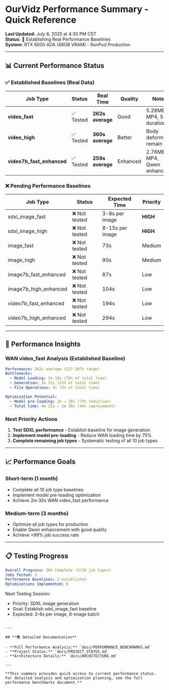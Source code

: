 # OurVidz Performance Summary - Quick Reference

**Last Updated:** July 6, 2025 at 4:30 PM CST  
**Status:** 🚧 Establishing Real Performance Baselines  
**System:** RTX 6000 ADA (48GB VRAM) - RunPod Production

---

## **📊 Current Performance Status**

### **✅ Established Baselines (Real Data)**

| Job Type | Status | Real Time | Quality | Notes |
|----------|--------|-----------|---------|-------|
| **video_fast** | ✅ Tested | **262s average** | Good | 5.28MB MP4, 5.0s duration |
| **video_high** | ✅ Tested | **360s average** | Better | Body deformities remain |
| **video7b_fast_enhanced** | ✅ Tested | **259s average** | Enhanced | 2.76MB MP4, Qwen enhanced |

### **❌ Pending Performance Baselines**

| Job Type | Status | Expected Time | Priority |
|----------|--------|---------------|----------|
| sdxl_image_fast | ❌ Not tested | 3-8s per image | **HIGH** |
| sdxl_image_high | ❌ Not tested | 8-15s per image | **HIGH** |
| image_fast | ❌ Not tested | 73s | Medium |
| image_high | ❌ Not tested | 90s | Medium |
| image7b_fast_enhanced | ❌ Not tested | 87s | Low |
| image7b_high_enhanced | ❌ Not tested | 104s | Low |
| video7b_fast_enhanced | ❌ Not tested | 194s | Low |
| video7b_high_enhanced | ❌ Not tested | 294s | Low |

---

## **🎯 Performance Insights**

### **WAN video_fast Analysis (Established Baseline)**
```yaml
Performance: 262s average (227-297s range)
Bottlenecks:
  - Model Loading: 2m 10s (70% of total time)
  - Generation: 2m 31s (25% of total time)
  - File Operations: 4s (5% of total time)

Optimization Potential:
  - Model pre-loading: 2m → 30s (75% reduction)
  - Total time: 4m 22s → 2m 30s (44% improvement)
```

### **Next Priority Actions**
1. **Test SDXL performance** - Establish baseline for image generation
2. **Implement model pre-loading** - Reduce WAN loading time by 75%
3. **Complete remaining job types** - Systematic testing of all 10 job types

---

## **📈 Performance Goals**

### **Short-term (1 month)**
- Complete all 10 job type baselines
- Implement model pre-loading optimization
- Achieve 2m 30s WAN video_fast performance

### **Medium-term (3 months)**
- Optimize all job types for production
- Enable Qwen enhancement with good quality
- Achieve >99% job success rate

---

## **📋 Testing Progress**

```yaml
Overall Progress: 30% Complete (3/10 job types)
Jobs Tested: 3
Performance Baselines: 3 established
Optimizations Implemented: 0
```

Next Testing Session:
  - Priority: SDXL image generation
  - Goal: Establish sdxl_image_fast baseline
  - Expected: 3-8s per image, 6-image batch
```

---

## **📚 Detailed Documentation**

- **Full Performance Analysis:** `docs/PERFORMANCE_BENCHMARKS.md`
- **Project Status:** `docs/PROJECT_STATUS.md`
- **Architecture Details:** `docs/ARCHITECTURE.md`

---

**This summary provides quick access to current performance status. For detailed analysis and optimization planning, see the full performance benchmarks document.** 